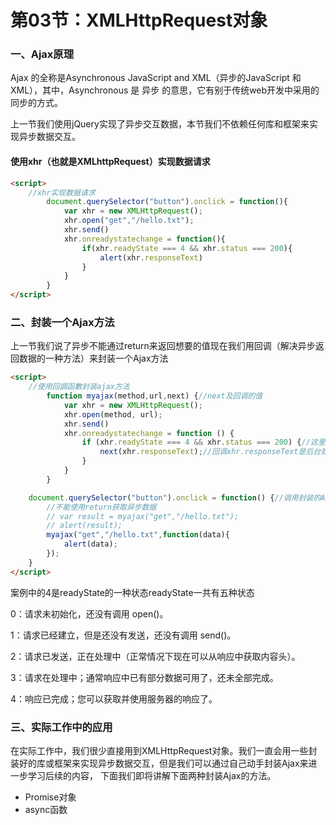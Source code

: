 # 第03节：XMLHttpRequest对象

### 一、Ajax原理

Ajax 的全称是Asynchronous JavaScript and XML（异步的JavaScript 和 XML），其中，Asynchronous 是 异步 的意思，它有别于传统web开发中采用的同步的方式。

上一节我们使用jQuery实现了异步交互数据，本节我们不依赖任何库和框架来实现异步数据交互。




 #### 使用xhr（也就是XMLhttpRequest）实现数据请求
``` html
<script>
    //xhr实现数据请求
        document.querySelector("button").onclick = function(){
            var xhr = new XMLHttpRequest();
            xhr.open("get","/hello.txt");
            xhr.send()
            xhr.onreadystatechange = function(){
                if(xhr.readyState === 4 && xhr.status === 200){
                    alert(xhr.responseText)
                }
            }
        }
</script>
```



### 二、封装一个Ajax方法

上一节我们说了异步不能通过return来返回想要的值现在我们用回调（解决异步返回数据的一种方法）来封装一个Ajax方法

``` html
<script>
    //使用回調函數封装ajax方法
        function myajax(method,url,next) {//next及回调的值
            var xhr = new XMLHttpRequest();
            xhr.open(method, url);
            xhr.send()
            xhr.onreadystatechange = function () {
                if (xhr.readyState === 4 && xhr.status === 200) {//这里的4是readystate的一种状态
                    next(xhr.responseText);//回调xhr.responseText是后台处理过的字符串
                }
            }
        }

    document.querySelector("button").onclick = function() {//调用封装的Ajax
        //不能使用return获取异步数据
        // var result = myajax("get","/hello.txt");
        // alert(result);
        myajax("get","/hello.txt",function(data){
            alert(data);
        });
    }
</script>
```
案例中的4是readyState的一种状态readyState一共有五种状态

0：请求未初始化，还没有调用 open()。

1：请求已经建立，但是还没有发送，还没有调用 send()。

2：请求已发送，正在处理中（正常情况下现在可以从响应中获取内容头）。

3：请求在处理中；通常响应中已有部分数据可用了，还未全部完成。

4：响应已完成；您可以获取并使用服务器的响应了。




### 三、实际工作中的应用

在实际工作中，我们很少直接用到XMLHttpRequest对象。我们一直会用一些封装好的库或框架来实现异步数据交互，但是我们可以通过自己动手封装Ajax来进一步学习后续的内容，
下面我们即将讲解下面两种封装Ajax的方法。
* Promise对象
* async函数